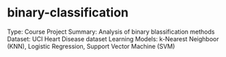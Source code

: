 # binary-classification

Type: Course Project
Summary: Analysis of binary blassification methods
Dataset: UCI Heart Disease dataset
Learning Models: k-Nearest Neighboor (KNN), Logistic Regression, Support Vector Machine (SVM)
